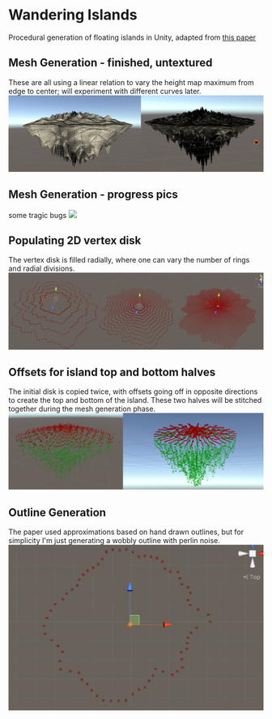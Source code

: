 

# Wandering Islands
Procedural generation of floating islands in Unity, adapted from [this paper](https://www.diva-portal.org/smash/get/diva2:830483/FULLTEXT01.pdf)

## Mesh Generation - finished, untextured 

These are all using a linear relation to vary the height map maximum from edge to center; will experiment with different curves later. 
![](https://github.com/clillianhong/wanderingisland/blob/master/Media/untextured_fullmesh_combined.png)

## Mesh Generation - progress pics 

some tragic bugs 
![](https://github.com/clillianhong/wanderingisland/blob/master/Media/mesh_wip_combined.png)

## Populating 2D vertex disk  

The vertex disk is filled radially, where one can vary the number of rings and radial divisions. 
![](https://github.com/clillianhong/wanderingisland/blob/master/Media/filling_combined.png)

## Offsets for island top and bottom halves 

The initial disk is copied twice, with offsets going off in opposite directions to create the top and bottom of the island. These two halves will be stitched together during the mesh generation phase. 
![](https://github.com/clillianhong/wanderingisland/blob/master/Media/vertex_gizmo_combined.png)

## Outline Generation 

The paper used approximations based on hand drawn outlines, but for simplicity I'm just generating a wobbly outline with perlin noise. 
![Outline visualized with gizmos](https://github.com/clillianhong/wanderingisland/blob/master/Media/outline_floating_island.png?raw=true)










